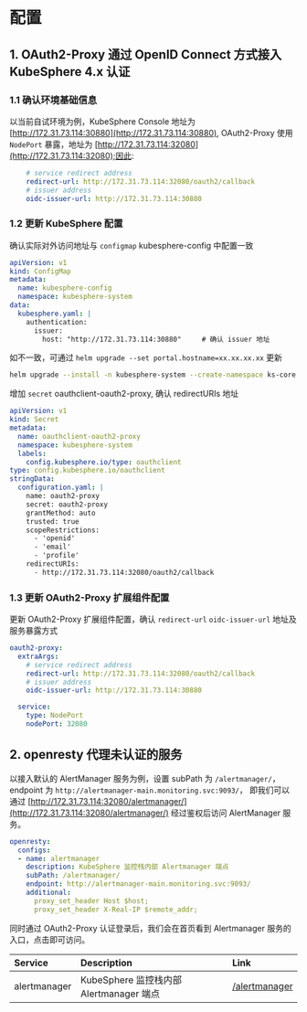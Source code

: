 # 配置

## 1. OAuth2-Proxy 通过 OpenID Connect 方式接入 KubeSphere 4.x 认证

### 1.1 确认环境基础信息

以当前自试环境为例，KubeSphere Console 地址为 [http://172.31.73.114:30880](http://172.31.73.114:30880), OAuth2-Proxy 使用 `NodePort` 暴露，地址为 [http://172.31.73.114:32080](http://172.31.73.114:32080);因此:

```yaml
    # service redirect address
    redirect-url: http://172.31.73.114:32080/oauth2/callback
    # issuer address
    oidc-issuer-url: http://172.31.73.114:30880
```

### 1.2 更新 KubeSphere 配置

确认实际对外访问地址与 `configmap` kubesphere-config 中配置一致

```yaml
apiVersion: v1
kind: ConfigMap
metadata:
  name: kubesphere-config
  namespace: kubesphere-system
data:
  kubesphere.yaml: |
    authentication:
      issuer:
        host: "http://172.31.73.114:30880"     # 确认 issuer 地址
```

如不一致，可通过 `helm upgrade --set portal.hostname=xx.xx.xx.xx` 更新

```sh
helm upgrade --install -n kubesphere-system --create-namespace ks-core  https://charts.kubesphere.io/test/ks-core-0.6.13.tgz --debug --wait  --set global.tag=$(echo "nightly-$(TZ=Asia/Shanghai date +"%Y%m%d")") --set portal.hostname=172.31.73.114
```

增加 `secret` oauthclient-oauth2-proxy, 确认 redirectURIs 地址

```yaml
apiVersion: v1
kind: Secret
metadata:
  name: oauthclient-oauth2-proxy
  namespace: kubesphere-system
  labels:
    config.kubesphere.io/type: oauthclient
type: config.kubesphere.io/oauthclient
stringData:
  configuration.yaml: |
    name: oauth2-proxy
    secret: oauth2-proxy
    grantMethod: auto
    trusted: true
    scopeRestrictions:
      - 'openid'
      - 'email'
      - 'profile'
    redirectURIs:
      - http://172.31.73.114:32080/oauth2/callback
```

### 1.3 更新 OAuth2-Proxy 扩展组件配置

更新 OAuth2-Proxy 扩展组件配置，确认 `redirect-url` `oidc-issuer-url` 地址及服务暴露方式

```yaml
oauth2-proxy:
  extraArgs: 
    # service redirect address
    redirect-url: http://172.31.73.114:32080/oauth2/callback
    # issuer address
    oidc-issuer-url: http://172.31.73.114:30880

  service:
    type: NodePort
    nodePort: 32080
```

## 2. openresty 代理未认证的服务

以接入默认的 AlertManager 服务为例，设置 subPath 为 `/alertmanager/`，endpoint 为 `http://alertmanager-main.monitoring.svc:9093/`， 即我们可以通过 [http://172.31.73.114:32080/alertmanager/](http://172.31.73.114:32080/alertmanager/) 经过鉴权后访问 AlertManager 服务。

```yaml
openresty:
  configs:
  - name: alertmanager
    description: KubeSphere 监控栈内部 Alertmanager 端点
    subPath: /alertmanager/
    endpoint: http://alertmanager-main.monitoring.svc:9093/
    additional:
      proxy_set_header Host $host;
      proxy_set_header X-Real-IP $remote_addr;
```

同时通过 OAuth2-Proxy 认证登录后，我们会在首页看到 Alertmanager 服务的入口，点击即可访问。

| Service      | Description                             | Link                                                     |
|:------------ |:--------------------------------------- |:-------------------------------------------------------- |
| alertmanager | KubeSphere 监控栈内部 Alertmanager 端点 | [/alertmanager](http://172.31.73.114:32080/alertmanager) |
